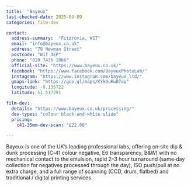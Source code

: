 ```yaml
---
title:  "Bayeux"
last-checked-date: 2025-09-09
categories: film-dev

contact:
  address-summary:  "Fitzrovia, W1T"
  email: "info@bayeux.co.uk"
  address: "78 Newman Street"
  postcode: "W1T 3EP"
  phone: "020 7436 1066"
  official-site: "https://www.bayeux.co.uk/"
  facebook: "https://www.facebook.com/BayeuxPhotoLab/"
  instagram: "https://www.instagram.com/bayeux_ltd/"
  gmaps-link: "https://goo.gl/maps/KYk9uRwB7op"
  longitude: -0.135722
  latitude: 51.517291

film-dev:
  details: "https://www.bayeux.co.uk/processing/"
  dev-types: "colour black-and-white slide"  
  pricing:
    c41-35mm-dev-scan: "£22.00"

---
```


Bayeux is one of the UK’s leading professional labs, offering on‑site dip & dunk processing (C‑41 colour negative, E6 transparency, B&W) with no mechanical contact to the emulsion, rapid 2–3 hour turnaround (same‑day collection for negatives processed through the day), ISO push/pull at no extra charge, and a full range of scanning (CCD, drum, flatbed) and traditional / digital printing services. 
